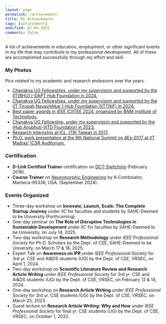 ```yaml
---
layout: page
permalink: /achievement/
title: My Achievements
tags: [achievement]
modified: 02-04-2022
comments: false
---
```


A list of achievements in education, employment, or other significant events in my life that may contribute to my professional development. All of these are accomplished successfully through my effort and skill.

### My Photos

Pics related to my academic and research endeavors over the years.
* [Chanakya UG Fellowships, under my supervision and supported by the IIT(BHU) I-DAPT Hub Foundation in 2024.]()
* [Chanakya UG Fellowships, under my supervision and supported by the IIT Tirupati Navavishkar I-Hub Foundation (IITTNiF) in 2024.]()
* [Best paper awards in IEEE ICIITEE 2024, organized by BNM Institute of Technology.]()
* [Chanakya UG Fellowship, under my supervision and supported by the iHub Anubhuti-IIITD Foundation in 2023.]()
* [Research internship at ICL, ITRI Taiwan in 2017.](https://photos.app.goo.gl/GZpkzyWV9TGkHKPK6)
* [Ph.D. work presentation at the 6th National Summit on 4Es-2017 at IIT Madras' ICSR Auditorium.](https://photos.app.goo.gl/pg1DydevNRAypfq4A)

### Certification

* **D-Link Certified Trainer** certification on [DCT-Switching](https://drive.google.com/file/d/1kofOeyY_okMMhY4AtzxdOCDz96XQZ-Hs/view?usp=sharing) (February 2016).
* **Course Trainer** on [Neuromorphic Engineering](https://drive.google.com/file/d/1U0WVH32jqzzaXBG-1rzY0I-Kb_f3DaWX/view?usp=sharing) by K-Combinator, Manteca-95336, USA. (September 2024). 

### Events Organized

* Three-day workshop on **Innovate, Launch, Scale: The Complete Startup Journey** under _IIC_ for faculties and students by SAHE-Deemed to be University (Forthcoming).
* One-day seminar on **The Role of Disruptive Technologies in Sustainable Development** under _IIC_ for faculties by SAHE-Deemed to be University, on July 14, 2025.
* Two-day workshop on **Research Methodology** under _IEEE Professional Society_ for Ph.D. Scholars by the Dept. of CSE, SAHE-Deemed to be University, on March 17 & 18, 2025.
* Expert Talk on **Awareness on IPR** under _IEEE Professional Society_ for 3rd yr. CSE and AI&DS students (UG) by the Dept. of CSE, VRSEC, on April 1, 2024.
* Two-day workshop on **Scientific Literature Review and Research Article Writing** under _IEEE Professional Society_ for 3rd yr. CSE and AI&DS students (UG) by the Dept. of CSE, VRSEC, on February 12 & 14, 2024.
* One-day workshop on **Research Article Writing** under _IEEE Professional Society_ for 3rd yr. CSE students (UG) by the Dept. of CSE, VRSEC, on March 25, 2023.
* Guest lecture on **Research Article Writing: Why and How** under _IEEE Professional Society_ for final yr. CSE students (UG) by the Dept. of CSE, VRSEC, on October 1, 2022.





